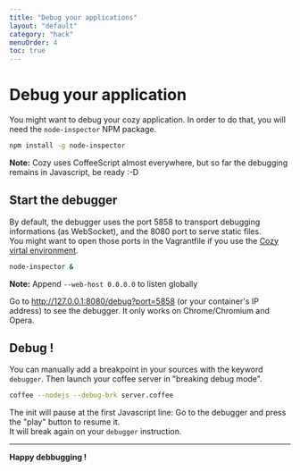 ```yaml
---
title: "Debug your applications"
layout: "default"
category: "hack"
menuOrder: 4
toc: true
---
```


# Debug your application
You might want to debug your cozy application. In order to do that, you will need the `node-inspector` NPM package.

```bash
npm install -g node-inspector
```

**Note:** Cozy uses CoffeeScript almost everywhere, but so far the debugging remains in Javascript, be ready :-D

## Start the debugger

By default, the debugger uses the port 5858 to transport debugging informations (as WebSocket), and the 8080 port to serve static files.    
You might want to open those ports in the Vagrantfile if you use the [Cozy virtal environment](http://cozy.io/hack/getting-started/setup-environment.html).

```bash
node-inspector &
```

**Note:** Append `--web-host 0.0.0.0` to listen globally

Go to http://127.0.0.1:8080/debug?port=5858 (or your container's IP address) to see the debugger.
It only works on Chrome/Chromium and Opera.

## Debug !

You can manually add a breakpoint in your sources with the keyword `debugger`. Then launch your coffee server in "breaking debug mode".

```bash
coffee --nodejs --debug-brk server.coffee
```

The init will pause at the first Javascript line: Go to the debugger and press the "play" button to resume it.    
It will break again on your `debugger` instruction.

---

**Happy debbugging !**

